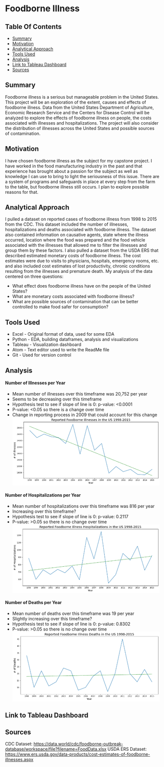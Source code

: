 # Foodborne Illness

## Table Of Contents
* [Summary](#Summary)
* [Motivation](#Motivation)
* [Analytical Approach](#Analytical-Approach)
* [Tools Used](#Tools-Used)
* [Analysis](#Analysis)
* [Link to Tableau Dashboard](#Link-to-Tableau-Dashboard)
* [Sources](#Sources)

## Summary
Foodborne illness is a serious but manageable problem in the United States.
This project will be an exploration of the extent, causes and effects of
foodborne illness. Data from the United States Department of Agriculture,
Economic Research Service and the Centers for Disease Control will be analyzed
to explore the effects of foodborne illness on people, the costs associated
with illnesses and hospitalizations. The project will also consider the
distribution of illnesses across the United States and possible sources of
contamination.

## Motivation
I have chosen foodborne illness as the subject for my capstone project. I have
worked in the food manufacturing industry in the past and that experience has
brought about a passion for the subject as well as knowledge I can use to bring
to light the seriousness of this issue. There are a system of programs and
safeguards in place at every step from the farm to the table, but foodborne
illness still occurs. I plan to explore possible reasons for that.

## Analytical Approach
I pulled a dataset on reported cases of foodborne illness from 1998 to 2015 from the CDC.
This dataset included the number of illnesses, hospitalizations and deaths associated
with foodborne illness. The dataset also contained information on causative agents,
state where the illness occurred, location where the food was prepared and the food vehicle
associated with the illnesses that allowed me to filter the illnesses and group them
by these factors. I also pulled a dataset from the USDA ERS that described estimated
monetary costs of foodborne illness. The cost estimates were due to visits to physicians, hospitals, emergency rooms, etc. and also included cost estimates of lost productivity, chronic conditions resulting from the illnesses and premature death.
My analysis of the data centered on three questions:
- What effect does foodborne illness have on the people of the United States?
- What are monetary costs associated with foodborne illness?
- What are possible sources of contamination that can be better controlled to make food safer for consumption?

## Tools Used
- Excel - Original format of data, used for some EDA
- Python - EDA, building dataframes, analysis and visualizations
- Tableau - Visualization dashboard
- Atom - Text editor used to write the ReadMe file
- Git - Used for version control

## Analysis
#### Number of Illnesses per Year
- Mean number of illnesses over this timeframe was 20,752 per year
- Seems to be decreasing over this timeframe
- Hypothesis test to see if slope of line is 0: p-value: <0.0001
- P-value: <0.05 so there is a change over time
- Change in reporting process in 2009 that could account for this change
![Number of Illnesses Line](./images/no_of_reported_foodborne_illnesses_1998_2015.png)

#### Number of Hospitalizations per Year
- Mean number of hospitalizations over this timeframe was 816 per year
- Increasing over this timeframe?
- Hypothesis test to see if slope of line is 0: p-value: 0.2117
- P-value: >0.05 so there is no change over time
![Number of Hospitalizations Line](./images/no_of_reported_hospitalizations_foodborne_illness_1998_2015.png)

#### Number of Deaths per Year
- Mean number of deaths over this timeframe was 19 per year
- Slightly increasing over this timeframe?
- Hypothesis test to see if slope of line is 0: p-value: 0.8302
- P-value: >0.05 so there is no change over time
![Number of Deaths](./images/no_of_deaths_reported_foodborne_illness_1998_2015.png)

## Link to Tableau Dashboard

## Sources
CDC Dataset:
https://data.world/cdc/foodborne-outbreak-database/workspace/file?filename=FoodData.xlsx
USDA ERS Dataset:
https://www.ers.usda.gov/data-products/cost-estimates-of-foodborne-illnesses.aspx
